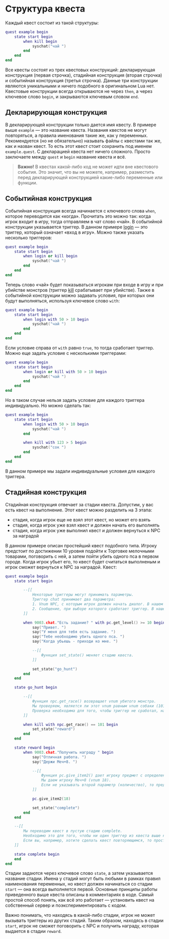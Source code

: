 # Структура квеста
Каждый квест состоит из такой структуры:

````lua
quest example begin
	state start begin
		when kill begin
			syschat("чай ")
		end
	end
end
````

Все квесты состоят из трех квестовых конструкций: декларирующая конструкция (первая строчка), стадийная конструкция (вторая строчка) и событийная конструкция (третья строчка). Данные три конструкции являются уникальными и ничего подобного в оригинальном Lua нет. Квестовые конструкции всегда открываются не через `then`, а через ключевое слово `begin`, и закрываются ключевым словом `end`.

## Декларирующая конструкция
В декларирующей конструкции только дается имя квесту. В примере выше `example` &mdash; это название квеста. Названия квестов не могут повторяться, а правила именования такие же, как у переменных. Рекомендуется (но не обязательно) называть файлы с квестами так же, как и назван квест. То есть этот квест стоит сохранить под именем `example.quest`. С декларацией квеста нет ничего сложного. Просто заключаете между `quest` и `begin` название квеста и всё.

> **Важно!** В квестах какой-либо код не может идти вне квестового события. Это значит, что вы не можете, например, разместить перед декларирующей конструкцией какие-либо переменные или функции.

## Событийная конструкция
Событийная конструкция всегда начинается с ключевого слова `when`, которое переводится как &laquo;когда&raquo;. Прочитать это можно так: когда игрок входит в игру, тогда отправляем в чат слово &laquo;чай&raquo;. В событийной конструкции указывается триггер. В данном примере [login](../_triggers/login.md) &mdash; это триггер, который означает &laquo;вход в игру&raquo;. Можно также указать несколько триггеров:

````lua
quest example begin
	state start begin
		when login or kill begin
			syschat("чай ")
		end
	end
end
````

Теперь слово &laquo;чай&raquo; будет показываться игрокам при входе в игру и при убийстве монстров (триггер [kill](../_triggers/kill.md) срабатывает при убийстве). Также в событийной конструкции можно задавать условия, при которых они будут выполняться, используя ключевое слово `with`:

````lua
quest example begin
	state start begin
		when login with 50 > 10 begin
			syschat("чай ")
		end
	end
end
````

Если условие справа от `with` равно `true`, то тогда сработает триггер. Можно еще задать условие с несколькими триггерами:

````lua
quest example begin
	state start begin
		when login or kill with 50 > 10 begin
			syschat("чай ")
		end
	end
end
````

Но в таком случае нельзя задать условие для каждого триггера индивидуально. Но можно сделать так:

````lua
quest example begin
	state start begin
		when login with 50 > 10 begin
			syschat("чай ")
		end

		when kill with 123 > 5 begin
			syschat("сок ")
		end
	end
end
````

В данном примере мы задали индивидуальные условия для каждого триггера.

## Стадийная конструкция
Стадийная конструкция отвечает за стадии квеста. Допустим, у вас есть квест на выполнение. Этот квест можно разделить на 3 этапа:

* стадия, когда игрок еще не взял этот квест, но может его взять
* стадия, когда игрок уже взял квест и должен начать его выполнять
* стадия, когда игрок уже выполнил квест и должен вернуться к NPC за наградой

В данном примере описан простейший квест подобного типа. Игроку предстоит по достижении 10 уровня подойти к Торговке мелочными товарами, поговорить с ней, а затем пойти убить одного пса в первом городе. Когда игрок убьет его, то квест будет считаться выполненым и игрок сможет вернуться к NPC за наградой. Квест:

````lua
quest example begin
	state start begin

		--[[
			Некоторые триггеры могут принимать параметры.
			Триггер chat принимает два параметра:
			1. Vnum NPC, с которым игрок должен начать диалог. В нашем случае это 9003
			2. Сообщение, при выборе которого сработает триггер. В нашем случае это "Есть задание? "
		]]

		when 9003.chat."Есть задание? " with pc.get_level() >= 10 begin
			say("Привет. ")
			say("У меня для тебя есть задание. ")
			say("Тебе необходимо убить одного пса. ")
			say("Когда убьешь - приходи ко мне. ")

			--[[
				Функция set_state() меняет стадию квеста.
			]]

			set_state("go_hunt")
		end
	end

	state go_hunt begin

		--[[
			Функция npc.get_race() возвращает vnum убитого монстра.
			Мы проверяем, является ли этот vnum равным vnum собаки (101).
			Проверка необходима для того, чтобы триггер не сработал, например, при убийстве какого-нибудь медведя.
		]]

		when kill with npc.get_race() == 101 begin
			set_state("reward")
		end
	end

	state reward begin
		when 9003.chat."Получить награду " begin	
			say("Отличная работа. ")
			say("Держи Меч+8. ")

			--[[
				Функция pc.give_item2() дает игроку предмет с определенным vnum.
				Мы даем игроку Меч+8 (vnum 18).
				Если не указывать второй параметр (количество), то предмет будет дан в одном экземпляре.
			]]

			pc.give_item2(18)

			set_state("complete")
		end
	end

	--[[
		Мы переводим квест в пустую стадию complete.
		Необходимо это для того, чтобы ни один триггер из квеста выше не сработал.
		Если вы, например, хотите сделать квест повторяющимся, то просто переведите его после выполнения в стадию start.
	]]

	state complete begin
	end
end
````

Стадии задаются через ключевое слово `state`, а затем указывается название стадии. Имена у стадий могут быть любыми в рамках правил наименования переменных, но квест должен начинаться со стадии `start` &mdash; она всегда выполняется первой. Основные принципы работы приведенного выше квеста описаны в комментариях в коде. Самый простой способ понять, как всё это работает &mdash; установить квест на собственный сервер и поэкспериментировать с кодом.

Важно понимать, что находясь в какой-либо стадии, игрок не может вызывать триггеры из других стадий. Таким образом, находясь в стадии `start`, игрок не сможет поговорить с NPC и получить награду, которая выдается в стадии `reward`.
